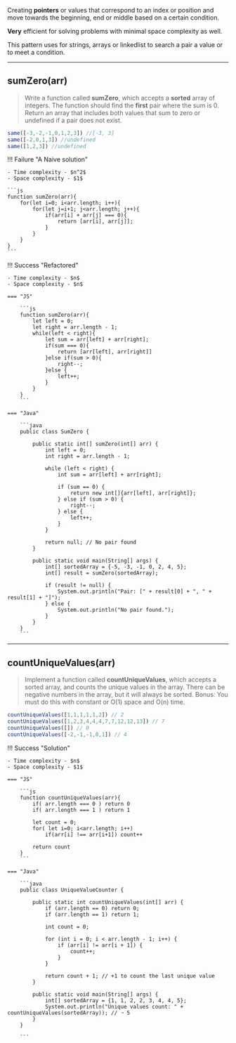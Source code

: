 Creating **pointers** or values that correspond to an index or position and move towards the beginning, end or middle based on a certain condition.

**Very** efficient for solving problems with minimal space complexity as well.

This pattern uses for strings, arrays or linkedlist to search a pair a value or to meet a condition.

---
## **sumZero(arr)**
> Write a function called **sumZero**, which accepts a **sorted** array of integers.
The function should find the **first** pair where the sum is 0. Return an array that includes both values that sum to zero or undefined if a pair does not exist.
```js
same([-3,-2,-1,0,1,2,3]) //[-3, 3]
same([-2,0,1,3]) //undefined
same([1,2,3]) //undefined
```
!!! Failure "A Naive solution"

    - Time complexity - $n^2$
    - Space complexity - $1$
    
    ```js
    function sumZero(arr){
        for(let i=0; i<arr.length; i++){
            for(let j=i+1; j<arr.length; j++){
                if(arr[i] + arr[j] === 0){
                    return [arr[i], arr[j]];
                }
            }
        }
    }
    ```
!!! Success "Refactored"

    - Time complexity - $n$
    - Space complexity - $n$
    
    === "JS"

        ```js
        function sumZero(arr){
            let left = 0;
            let right = arr.length - 1;
            while(left < right){
                let sum = arr[left] + arr[right];
                if(sum === 0){
                    return [arr[left], arr[right]]
                }else if(sum > 0){
                    right--;
                }else {
                    left++;
                }
            }
        }
        ```

    === "Java"

        ```java
        public class SumZero {

            public static int[] sumZero(int[] arr) {
                int left = 0;
                int right = arr.length - 1;

                while (left < right) {
                    int sum = arr[left] + arr[right];

                    if (sum == 0) {
                        return new int[]{arr[left], arr[right]};
                    } else if (sum > 0) {
                        right--;
                    } else {
                        left++;
                    }
                }

                return null; // No pair found
            }

            public static void main(String[] args) {
                int[] sortedArray = {-5, -3, -1, 0, 2, 4, 5};
                int[] result = sumZero(sortedArray);

                if (result != null) {
                    System.out.println("Pair: [" + result[0] + ", " + result[1] + "]");
                } else {
                    System.out.println("No pair found.");
                }
            }
        }
        ```

---

## **countUniqueValues(arr)**

> Implement a function called **countUniqueValues**, which accepts a sorted array, and counts the unique values in the array. There can be negative numbers in the array, but it will always be sorted. Bonus: You must do this with constant or O(1) space and O(n) time.
```js
countUniqueValues([1,1,1,1,1,2]) // 2
countUniqueValues([1,2,3,4,4,4,7,7,12,12,13]) // 7
countUniqueValues([]) // 0
countUniqueValues([-2,-1,-1,0,1]) // 4
```


!!! Success "Solution"

    - Time complexity - $n$
    - Space complexity - $1$

    === "JS"

        ```js
        function countUniqueValues(arr){
            if( arr.length === 0 ) return 0
            if( arr.length === 1 ) return 1

            let count = 0;
            for( let i=0; i<arr.length; i++)
                if(arr[i] !== arr[i+1]) count++
            
            return count
        }
        ```
    
    === "Java"
        
        ```java
        public class UniqueValueCounter {

            public static int countUniqueValues(int[] arr) {
                if (arr.length == 0) return 0;
                if (arr.length == 1) return 1;

                int count = 0;

                for (int i = 0; i < arr.length - 1; i++) {
                    if (arr[i] != arr[i + 1]) {
                        count++;
                    }
                }

                return count + 1; // +1 to count the last unique value
            }

            public static void main(String[] args) {
                int[] sortedArray = {1, 1, 2, 2, 3, 4, 4, 5};
                System.out.println("Unique values count: " + countUniqueValues(sortedArray)); // ➝ 5
            }
        }

        ```